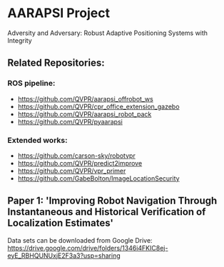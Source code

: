 # AARAPSI Project
Adversity and Adversary: Robust Adaptive Positioning Systems with Integrity

## Related Repositories:
### ROS pipeline:
- https://github.com/QVPR/aarapsi_offrobot_ws
- https://github.com/QVPR/cpr_office_extension_gazebo
- https://github.com/QVPR/aarapsi_robot_pack
- https://github.com/QVPR/pyaarapsi
### Extended works:
- https://github.com/carson-sky/robotvpr
- https://github.com/QVPR/predict2improve
- https://github.com/QVPR/vpr_primer
- https://github.com/GabeBolton/ImageLocationSecurity

## Paper 1: 'Improving Robot Navigation Through Instantaneous and Historical Verification of Localization Estimates'
Data sets can be downloaded from Google Drive:
<https://drive.google.com/drive/folders/1346i4FKIC8ej-eyE_RBHQUNUxjE2F3a3?usp=sharing>
